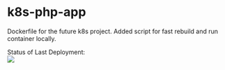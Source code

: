 # k8s-php-app
Dockerfile for the future k8s project.
Added script for fast rebuild and run container locally.

Status of Last Deployment:<br>
<img src="https://github.com/gitwood8/k8s-php-app-1/workflows/Wood-CI-CD/badge.svg?branch=main"><br>
